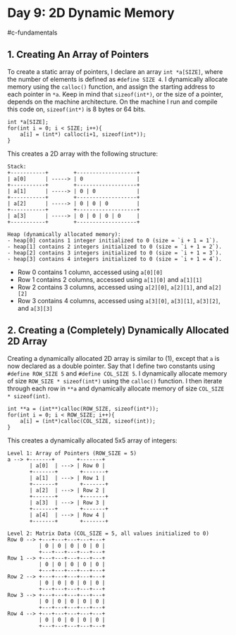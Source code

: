 # Day 9: 2D Dynamic Memory
#c-fundamentals 
## 1. Creating An Array of Pointers
To create a static array of pointers, I declare an array `int *a[SIZE]`, where the number of elements is defined as `#define SIZE 4`. I dynamically allocate memory using the `calloc()` function, and assign the starting address to each pointer in `*a`. Keep in mind that `sizeof(int*)`, or the size of a pointer, depends on the machine architecture. On the machine I run and compile this code on, `sizeof(int*)` is 8 bytes or 64 bits. 

```
int *a[SIZE];
for(int i = 0; i < SIZE; i++){
    a[i] = (int*) calloc(i+1, sizeof(int*));
}
```

This creates a 2D array with the following structure:

```
Stack:
+-----------+        +-------------------+
| a[0]      | -----> | 0                 |
+-----------+        +-------------------+
| a[1]      | -----> | 0 | 0             |
+-----------+        +-------------------+
| a[2]      | -----> | 0 | 0 | 0         |
+-----------+        +-------------------+
| a[3]      | -----> | 0 | 0 | 0 | 0     |
+-----------+        +-------------------+

Heap (dynamically allocated memory):
- heap[0] contains 1 integer initialized to 0 (size = `i + 1 = 1`).
- heap[1] contains 2 integers initialized to 0 (size = `i + 1 = 2`).
- heap[2] contains 3 integers initialized to 0 (size = `i + 1 = 3`).
- heap[3] contains 4 integers initialized to 0 (size = `i + 1 = 4`).
```

- Row 0 contains 1 column, accessed using `a[0][0]`
- Row 1 contains 2 columns, accessed using `a[1][0]` and `a[1][1]`
- Row 2 contains 3 columns, accessed using `a[2][0]`, `a[2][1]`, and `a[2][2]`
- Row 3 contains 4 columns, accessed using `a[3][0]`, `a[3][1]`, `a[3][2]`, and `a[3][3]`


## 2. Creating a (Completely) Dynamically Allocated 2D Array
Creating a dynamically allocated 2D array is similar to (1), except that `a` is now declared as a double pointer. Say that I define two constants using `#define ROW_SIZE 5` and `#define COL_SIZE 5`. I dynamically allocate memory of size `ROW_SIZE * sizeof(int*)` using the `calloc()` function. I then iterate through each row in `**a` and dynamically allocate memory of size `COL_SIZE * sizeof(int)`. 

```
int **a = (int**)calloc(ROW_SIZE, sizeof(int*));
for(int i = 0; i < ROW_SIZE; i++){
	a[i] = (int*)calloc(COL_SIZE, sizeof(int));
}
```

This creates a dynamically allocated 5x5 array of integers:

```
Level 1: Array of Pointers (ROW_SIZE = 5)
a --> +-------+       +-------+              
       | a[0]  | ---> | Row 0 |         
       +-------+       +-------+    
       | a[1]  | ---> | Row 1 | 
       +-------+       +-------+   
       | a[2]  | ---> | Row 2 |
       +-------+       +-------+      
       | a[3]  | ---> | Row 3 |       
       +-------+       +-------+    
       | a[4]  | ---> | Row 4 |
       +-------+       +-------+
       
Level 2: Matrix Data (COL_SIZE = 5, all values initialized to 0)
Row 0 --> +---+---+---+---+---+
          | 0 | 0 | 0 | 0 | 0 |
          +---+---+---+---+---+
Row 1 --> +---+---+---+---+---+
          | 0 | 0 | 0 | 0 | 0 |
          +---+---+---+---+---+
Row 2 --> +---+---+---+---+---+
          | 0 | 0 | 0 | 0 | 0 |
          +---+---+---+---+---+
Row 3 --> +---+---+---+---+---+
          | 0 | 0 | 0 | 0 | 0 |
          +---+---+---+---+---+
Row 4 --> +---+---+---+---+---+
          | 0 | 0 | 0 | 0 | 0 |
          +---+---+---+---+---+
```